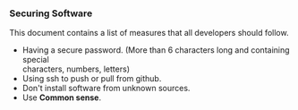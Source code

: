 ### Securing Software

This document contains a list of measures that all developers should follow.

* Having a secure password. (More than 6 characters long and containing special\
characters, numbers, letters)
* Using ssh to push or pull from github.
* Don't install software from unknown sources.
* Use **Common sense**.